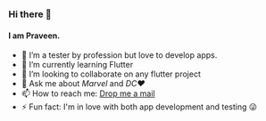 ### Hi there 👋
#### I am Praveen. 


- 🔭 I’m a tester by profession but love to develop apps.
- 🌱 I’m currently learning Flutter
- 👯 I’m looking to collaborate on any flutter project
- 💬 Ask me about *Marvel* and *DC:heart:*
- 📫 How to reach me: [Drop me a mail](flutterdeviam@gmail.com)
- ⚡ Fun fact: I'm in love with both app development and testing :stuck_out_tongue_winking_eye:
